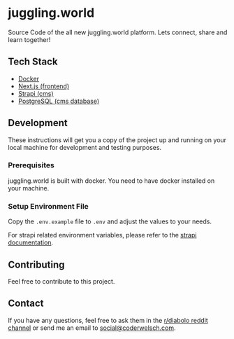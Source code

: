 # juggling.world

Source Code of the all new juggling.world platform. Lets connect, share and learn together!

## Tech Stack

- [Docker](https://www.docker.com/)
- [Next.js (frontend)](https://nextjs.org/)
- [Strapi (cms)](https://strapi.io/)
- [PostgreSQL (cms database)](https://www.postgresql.org/)

## Development

These instructions will get you a copy of the project up and running on your local machine for development and testing purposes.

### Prerequisites

juggling.world is built with docker. You need to have docker installed on your machine.

### Setup Environment File

Copy the `.env.example` file to `.env` and adjust the values to your needs. 

For strapi related environment variables, please refer to the [strapi documentation](https://strapi.io/documentation/developer-docs/latest/setup-deployment-guides/configurations.html#environment-variables).

## Contributing

Feel free to contribute to this project.

## Contact

If you have any questions, feel free to ask them in the [r/diabolo reddit channel](https://reddit.com/r/diabolo) or send me an email to [social@coderwelsch.com](mailto:social@coderwelsch.com).